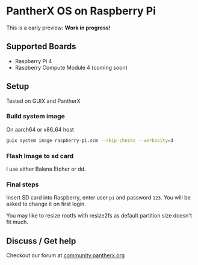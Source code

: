 # PantherX OS on Raspberry Pi

This is a early preview: **Work in progress!**

## Supported Boards

- Raspberry Pi 4
- Raspberry Compute Module 4 (coming soon)

## Setup

Tested on GUIX and PantherX

### Build system image

On aarch64 or x86_64 host

```bash
guix system image raspberry-pi.scm --skip-checks --verbosity=3
```

### Flash Image to sd card

I use either Balena Etcher or dd.

### Final steps

Insert SD card into Raspberry, enter user `pi` and password `123`. You will be asked to change it on first login. 

You may like to resize rootfs with resize2fs as default partition size doesn't fit much.

## Discuss / Get help

Checkout our forum at [community.pantherx.org](https://community.pantherx.org/)